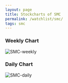 ```yaml
---
layout: page
title: Stockcharts of SMC
permalink: /watchlist/smc/
tags: smc
---
```


### Weekly Chart
![SMC-weekly](http://www.marketwatch.com/kaavio.Webhost/charts/big.chart?nosettings=1&symb=SMC&uf=0&type=4&size=3&sid=10332490&style=1013&freq=2&time=12&ma=6&maval=20,50,200&lf=4&lf2=0&lf3=0&height=510&width=720&mocktick=1)

### Daily Chart
![SMC-daily](http://www.marketwatch.com/kaavio.Webhost/charts/big.chart?nosettings=1&symb=SMC&uf=7168&type=4&size=3&sid=10332490&style=1013&freq=1&time=8&ma=6&maval=20,50,200&lf=4&lf2=0&lf3=0&height=510&width=720&mocktick=1)
